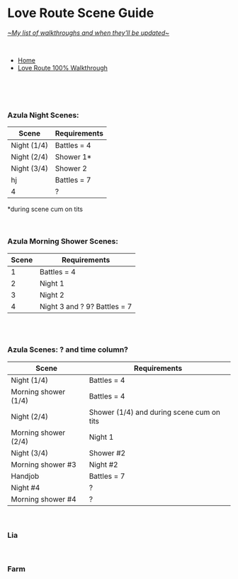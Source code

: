 # Love Route Scene Guide
[*\~My list of walkthroughs and when they'll be updated\~*](https://www.patreon.com/maimlain)

<br>

- [Home](https://github.com/maim-lain/fourelements/blob/master/book-2/home.md)  
- [Love Route 100% Walkthrough](https://github.com/maim-lain/fourelements/blob/master/book-2/loveroute.md)  

<!---

- [Quest Walkthroughs](https://github.com/maim-lain/fourelements/blob/master/book-2/questwalk.md)  

--->

<br>
<br>
<br>

### Azula Night Scenes:
Scene | Requirements
--- | ---
Night (1/4) | Battles = 4
Night (2/4) | Shower 1*
Night (3/4) | Shower 2
hj | Battles = 7
4 | ?

*during scene cum on tits

<br>

### Azula Morning Shower Scenes:
Scene | Requirements
--- | ---
1 | Battles = 4
2 | Night 1
3 | Night 2
4 | Night 3 and ? 9? Battles = 7

<br>
<br>

### Azula Scenes: ? and time column?
Scene | Requirements
--- | ---
Night (1/4) | Battles = 4
Morning shower (1/4) | Battles = 4
Night (2/4) | Shower (1/4) and during scene cum on tits
Morning shower (2/4) | Night 1
Night (3/4) | Shower #2
Morning shower #3 | Night #2
Handjob | Battles = 7
Night #4 | ?
Morning shower #4 | ?

<br>

### Lia

<br>

### Farm

<!---

lia free -> love route
caught scenes still only on love route



zsleep
zshower

--->
